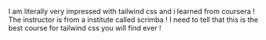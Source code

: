 I am literally very impressed with tailwind css and  i learned from coursera ! The instructor is from a institute called scrimba ! I need to tell that this is the best course for tailwind css you will find ever ! 
